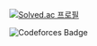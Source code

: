 [![Solved.ac
프로필](http://mazassumnida.wtf/api/v2/generate_badge?boj={pgggggggggh})](https://solved.ac/pgggggggggh)

![Codeforces Badge](https://codeforces-readme-stats.vercel.app/api/badge?username=redheadphone)

<!--
**pggggggggh/pggggggggh** is a ✨ _special_ ✨ repository because its `README.md` (this file) appears on your GitHub profile.

Here are some ideas to get you started:

- 🔭 I’m currently working on ...
- 🌱 I’m currently learning ...
- 👯 I’m looking to collaborate on ...
- 🤔 I’m looking for help with ...
- 💬 Ask me about ...
- 📫 How to reach me: ...
- 😄 Pronouns: ...
- ⚡ Fun fact: ...
-->
